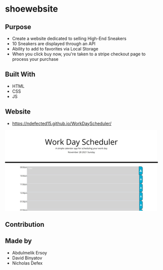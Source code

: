 # shoewebsite

## Purpose

- Create a website dedicated to selling High-End Sneakers
- 10 Sneakers are displayed through an API
- Ability to add to favorites via Local Storage
- When you click buy now, you're taken to a stripe checkout page to process your purchase

## Built With

- HTML
- CSS
- JS

## Website

- https://ndefected15.github.io/WorkDayScheduler/

![alt text](https://github.com/Ndefected15/WorkDayScheduler/blob/main/Develop/screenshot.jpg?raw=true)

## Contribution

## Made by 
- Abdulmelik Ersoy
- David Binyatov
- Nicholas Defex
